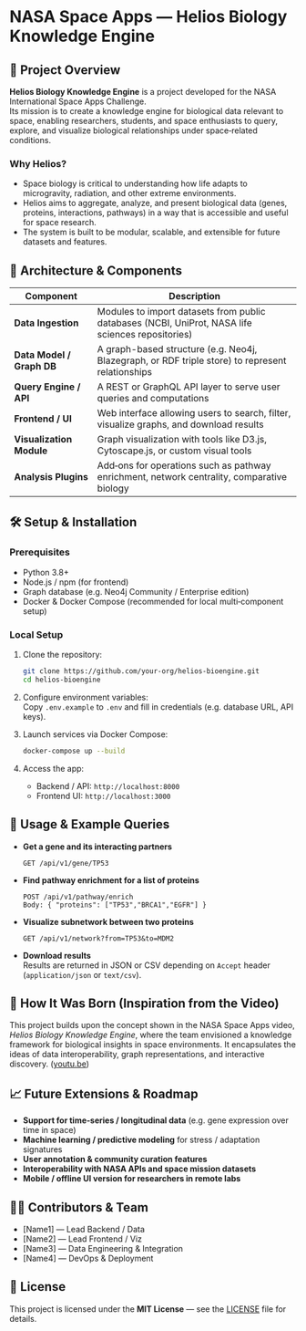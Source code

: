 # NASA Space Apps — Helios Biology Knowledge Engine

## 🚀 Project Overview

**Helios Biology Knowledge Engine** is a project developed for the NASA International Space Apps Challenge.  
Its mission is to create a knowledge engine for biological data relevant to space, enabling researchers, students, and space enthusiasts to query, explore, and visualize biological relationships under space‑related conditions.

### Why Helios?

- Space biology is critical to understanding how life adapts to microgravity, radiation, and other extreme environments.  
- Helios aims to aggregate, analyze, and present biological data (genes, proteins, interactions, pathways) in a way that is accessible and useful for space research.  
- The system is built to be modular, scalable, and extensible for future datasets and features.

## 🧱 Architecture & Components

| Component | Description |
|-----------|-------------|
| **Data Ingestion** | Modules to import datasets from public databases (NCBI, UniProt, NASA life sciences repositories) |
| **Data Model / Graph DB** | A graph-based structure (e.g. Neo4j, Blazegraph, or RDF triple store) to represent relationships |
| **Query Engine / API** | A REST or GraphQL API layer to serve user queries and computations |
| **Frontend / UI** | Web interface allowing users to search, filter, visualize graphs, and download results |
| **Visualization Module** | Graph visualization with tools like D3.js, Cytoscape.js, or custom visual tools |
| **Analysis Plugins** | Add‑ons for operations such as pathway enrichment, network centrality, comparative biology |

## 🛠️ Setup & Installation

### Prerequisites

- Python 3.8+  
- Node.js / npm (for frontend)  
- Graph database (e.g. Neo4j Community / Enterprise edition)  
- Docker & Docker Compose (recommended for local multi‑component setup)

### Local Setup

1. Clone the repository:  
   ```bash
   git clone https://github.com/your-org/helios‑bioengine.git
   cd helios‑bioengine
   ```

2. Configure environment variables:  
   Copy `.env.example` to `.env` and fill in credentials (e.g. database URL, API keys).

3. Launch services via Docker Compose:  
   ```bash
   docker-compose up --build
   ```

4. Access the app:  
   - Backend / API: `http://localhost:8000`  
   - Frontend UI: `http://localhost:3000`

## 🧪 Usage & Example Queries

- **Get a gene and its interacting partners**  
  ```
  GET /api/v1/gene/TP53
  ```

- **Find pathway enrichment for a list of proteins**  
  ```
  POST /api/v1/pathway/enrich  
  Body: { "proteins": ["TP53","BRCA1","EGFR"] }
  ```

- **Visualize subnetwork between two proteins**  
  ```
  GET /api/v1/network?from=TP53&to=MDM2
  ```

- **Download results**  
  Results are returned in JSON or CSV depending on `Accept` header (`application/json` or `text/csv`).

## 🧩 How It Was Born (Inspiration from the Video)

This project builds upon the concept shown in the NASA Space Apps video, *Helios Biology Knowledge Engine*, where the team envisioned a knowledge framework for biological insights in space environments. It encapsulates the ideas of data interoperability, graph representations, and interactive discovery. ([youtu.be](https://youtu.be/0VUjeT2T0aA?si=-rqgCaBamI4V81QW))

## 📈 Future Extensions & Roadmap

- **Support for time‑series / longitudinal data** (e.g. gene expression over time in space)  
- **Machine learning / predictive modeling** for stress / adaptation signatures  
- **User annotation & community curation features**  
- **Interoperability with NASA APIs and space mission datasets**  
- **Mobile / offline UI version for researchers in remote labs**

## 🧑‍💻 Contributors & Team

- [Name1] — Lead Backend / Data  
- [Name2] — Lead Frontend / Viz  
- [Name3] — Data Engineering & Integration  
- [Name4] — DevOps & Deployment  

## 📄 License

This project is licensed under the **MIT License** — see the [LICENSE](LICENSE) file for details.
